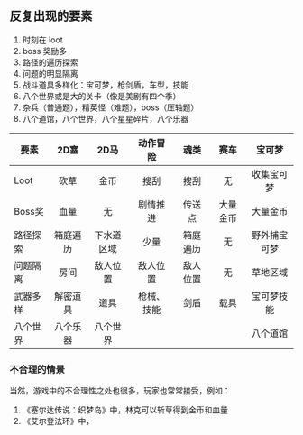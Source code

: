 ## 反复出现的要素

1. 时刻在 loot
1. boss 奖励多
1. 路径的遍历探索
1. 问题的明显隔离
1. 战斗道具多样化：宝可梦，枪剑盾，车型，技能
1. 八个世界或是大的关卡（像是美剧有四个季）
1. 杂兵（普通题），精英怪（难题），boss（压轴题）
1. 八个道馆，八个世界，八个星星碎片，八个乐器


| 要素         |   2D塞       | 2D马      | 动作冒险   | 魂类             |  赛车     | 宝可梦 |
|--------------|:-----------:|:---------:|:---------:|:----------------:|:---------:|:---------:|
|Loot          | 砍草         | 金币      | 搜刮      | 搜刮             |    无     | 收集宝可梦 |
|Boss奖        | 血量         | 无        |  剧情推进 | 传送点           | 大量金币   | 大量金币 |
|路径探索       | 箱庭遍历     | 下水道区域 |  少量 | 箱庭遍历           | 无         | 野外捕宝可梦 |
|问题隔离       | 房间         | 敌人位置  | 敌人位置 | 敌人位置           | 无        | 草地区域 |
|武器多样       | 解密道具     | 道具       | 枪械、技能 | 剑盾            | 载具       | 宝可梦技能 |
|八个世界       | 八个乐器     | 八个世界   |           |                |            |八个道馆|

### 不合理的情景

当然，游戏中的不合理性之处也很多，玩家也常常接受，例如：

1. 《塞尔达传说：织梦岛》中，林克可以斩草得到金币和血量
1. 《艾尔登法环》中，